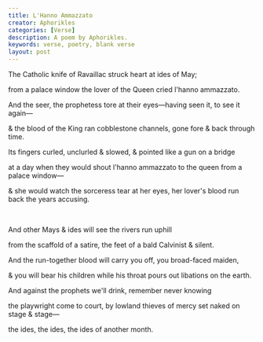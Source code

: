 ```yaml
---
title: L'Hanno Ammazzato
creator: Aphorikles
categories: [Verse]
description: A poem by Aphorikles.
keywords: verse, poetry, blank verse
layout: post
---
```


<p class="hanging">The Catholic knife of Ravaillac struck heart at ides of May;</p>
<p class="hanging">from a palace window the lover of the Queen cried l'hanno ammazzato.</p>
<p class="hanging">And the seer, the prophetess tore at their eyes—having seen it, to see it again—</p>
<p class="hanging">& the blood of the King ran cobblestone channels, gone fore & back through time.</p>
<p class="hanging">Its fingers curled, unclurled & slowed, & pointed like a gun on a bridge</p>
<p class="hanging">at a day when they would shout l'hanno ammazzato to the queen from a palace window—</p>
<p class="hanging">& she would watch the sorceress tear at her eyes, her lover's blood run back the years accusing.</p>
<br>
<p class="hanging">And other Mays & ides will see the rivers run uphill</p>
<p class="hanging">from the scaffold of a satire, the feet of a bald Calvinist & silent.</p>
<p class="hanging">And the run-together blood will carry you off, you broad-faced maiden,</p>
<p class="hanging">& you will bear his children while his throat pours out libations on the earth.</p>
<p class="hanging">And against the prophets we'll drink, remember never knowing</p>
<p class="hanging">the playwright come to court, by lowland thieves of mercy set naked on stage & stage—</p>
<p class="hanging">the ides, the ides, the ides of another month.</p>

